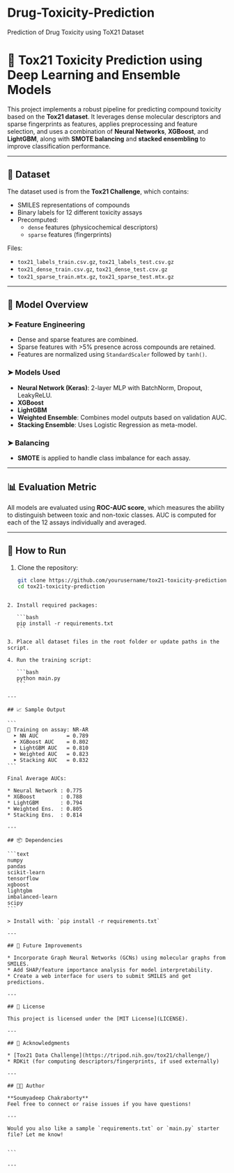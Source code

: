 # Drug-Toxicity-Prediction
Prediction of Drug Toxicity using ToX21 Dataset

# 🧪 Tox21 Toxicity Prediction using Deep Learning and Ensemble Models

This project implements a robust pipeline for predicting compound toxicity based on the **Tox21 dataset**. It leverages dense molecular descriptors and sparse fingerprints as features, applies preprocessing and feature selection, and uses a combination of **Neural Networks**, **XGBoost**, and **LightGBM**, along with **SMOTE balancing** and **stacked ensembling** to improve classification performance.

---

## 📁 Dataset

The dataset used is from the **Tox21 Challenge**, which contains:
- SMILES representations of compounds
- Binary labels for 12 different toxicity assays
- Precomputed:
  - `dense` features (physicochemical descriptors)
  - `sparse` features (fingerprints)
  
Files:
- `tox21_labels_train.csv.gz`, `tox21_labels_test.csv.gz`
- `tox21_dense_train.csv.gz`, `tox21_dense_test.csv.gz`
- `tox21_sparse_train.mtx.gz`, `tox21_sparse_test.mtx.gz`

---

## 🧠 Model Overview

### ➤ Feature Engineering
- Dense and sparse features are combined.
- Sparse features with >5% presence across compounds are retained.
- Features are normalized using `StandardScaler` followed by `tanh()`.

### ➤ Models Used
- **Neural Network (Keras)**: 2-layer MLP with BatchNorm, Dropout, LeakyReLU.
- **XGBoost**
- **LightGBM**
- **Weighted Ensemble**: Combines model outputs based on validation AUC.
- **Stacking Ensemble**: Uses Logistic Regression as meta-model.

### ➤ Balancing
- **SMOTE** is applied to handle class imbalance for each assay.

---

## 📊 Evaluation Metric

All models are evaluated using **ROC-AUC score**, which measures the ability to distinguish between toxic and non-toxic classes. AUC is computed for each of the 12 assays individually and averaged.

---

## 🚀 How to Run

1. Clone the repository:
   ```bash
   git clone https://github.com/yourusername/tox21-toxicity-prediction.git
   cd tox21-toxicity-prediction
````

2. Install required packages:

   ```bash
   pip install -r requirements.txt
   ```

3. Place all dataset files in the root folder or update paths in the script.

4. Run the training script:

   ```bash
   python main.py
   ```

---

## 📈 Sample Output

```
🔬 Training on assay: NR-AR
  ➤ NN AUC         = 0.789
  ➤ XGBoost AUC    = 0.802
  ➤ LightGBM AUC   = 0.810
  ➤ Weighted AUC   = 0.823
  ➤ Stacking AUC   = 0.832
```

Final Average AUCs:

* Neural Network : 0.775
* XGBoost        : 0.788
* LightGBM       : 0.794
* Weighted Ens.  : 0.805
* Stacking Ens.  : 0.814

---

## 📦 Dependencies

```text
numpy
pandas
scikit-learn
tensorflow
xgboost
lightgbm
imbalanced-learn
scipy
```

> Install with: `pip install -r requirements.txt`

---

## 🧠 Future Improvements

* Incorporate Graph Neural Networks (GCNs) using molecular graphs from SMILES.
* Add SHAP/feature importance analysis for model interpretability.
* Create a web interface for users to submit SMILES and get predictions.

---

## 🔖 License

This project is licensed under the [MIT License](LICENSE).

---

## 🤝 Acknowledgments

* [Tox21 Data Challenge](https://tripod.nih.gov/tox21/challenge/)
* RDKit (for computing descriptors/fingerprints, if used externally)

---

## 🧑‍💻 Author

**Soumyadeep Chakraborty**
Feel free to connect or raise issues if you have questions!

---

Would you also like a sample `requirements.txt` or `main.py` starter file? Let me know!


```

---



